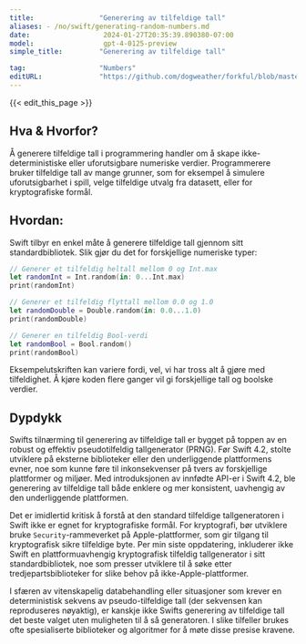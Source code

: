 ```yaml
---
title:                "Generering av tilfeldige tall"
aliases: - /no/swift/generating-random-numbers.md
date:                  2024-01-27T20:35:39.890380-07:00
model:                 gpt-4-0125-preview
simple_title:         "Generering av tilfeldige tall"

tag:                  "Numbers"
editURL:              "https://github.com/dogweather/forkful/blob/master/content/no/swift/generating-random-numbers.md"
---
```


{{< edit_this_page >}}

## Hva & Hvorfor?

Å generere tilfeldige tall i programmering handler om å skape ikke-deterministiske eller uforutsigbare numeriske verdier. Programmerere bruker tilfeldige tall av mange grunner, som for eksempel å simulere uforutsigbarhet i spill, velge tilfeldige utvalg fra datasett, eller for kryptografiske formål.

## Hvordan:

Swift tilbyr en enkel måte å generere tilfeldige tall gjennom sitt standardbibliotek. Slik gjør du det for forskjellige numeriske typer:

```Swift
// Generer et tilfeldig heltall mellom 0 og Int.max
let randomInt = Int.random(in: 0...Int.max)
print(randomInt)

// Generer et tilfeldig flyttall mellom 0.0 og 1.0
let randomDouble = Double.random(in: 0.0...1.0)
print(randomDouble)

// Generer en tilfeldig Bool-verdi
let randomBool = Bool.random()
print(randomBool)
```

Eksempelutskriften kan variere fordi, vel, vi har tross alt å gjøre med tilfeldighet. Å kjøre koden flere ganger vil gi forskjellige tall og boolske verdier.

## Dypdykk

Swifts tilnærming til generering av tilfeldige tall er bygget på toppen av en robust og effektiv pseudotilfeldig tallgenerator (PRNG). Før Swift 4.2, stolte utviklere på eksterne biblioteker eller den underliggende plattformens evner, noe som kunne føre til inkonsekvenser på tvers av forskjellige plattformer og miljøer. Med introduksjonen av innfødte API-er i Swift 4.2, ble generering av tilfeldige tall både enklere og mer konsistent, uavhengig av den underliggende plattformen.

Det er imidlertid kritisk å forstå at den standard tilfeldige tallgeneratoren i Swift ikke er egnet for kryptografiske formål. For kryptografi, bør utviklere bruke `Security`-rammeverket på Apple-plattformer, som gir tilgang til kryptografisk sikre tilfeldige byte. Per min siste oppdatering, inkluderer ikke Swift en plattformuavhengig kryptografisk tilfeldig tallgenerator i sitt standardbibliotek, noe som presser utviklere til å søke etter tredjepartsbiblioteker for slike behov på ikke-Apple-plattformer.

I sfæren av vitenskapelig databehandling eller situasjoner som krever en deterministisk sekvens av pseudo-tilfeldige tall (der sekvensen kan reproduseres nøyaktig), er kanskje ikke Swifts generering av tilfeldige tall det beste valget uten muligheten til å så generatoren. I slike tilfeller brukes ofte spesialiserte biblioteker og algoritmer for å møte disse presise kravene.
